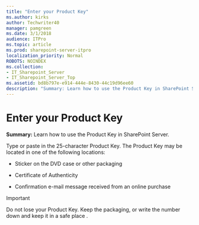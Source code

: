 ```yaml
---
title: "Enter your Product Key"
ms.author: kirks
author: Techwriter40
manager: pamgreen
ms.date: 3/1/2018
audience: ITPro
ms.topic: article
ms.prod: sharepoint-server-itpro
localization_priority: Normal
ROBOTS: NOINDEX
ms.collection:
- IT_Sharepoint_Server
- IT_Sharepoint_Server_Top
ms.assetid: bd8b797e-e914-444e-8430-44c19d96ee60
description: "Summary: Learn how to use the Product Key in SharePoint Server."
---
```


# Enter your Product Key

 **Summary:** Learn how to use the Product Key in SharePoint Server. 
  
Type or paste in the 25-character Product Key. The Product Key may be located in one of the following locations:
  
- Sticker on the DVD case or other packaging
    
- Certificate of Authenticity
    
- Confirmation e-mail message received from an online purchase
    
> [!IMPORTANT]
> Do not lose your Product Key. Keep the packaging, or write the number down and keep it in a safe place . 
  

